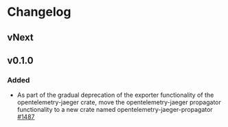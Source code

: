# Changelog

## vNext

## v0.1.0

### Added

- As part of the gradual deprecation of the exporter functionality of the opentelemetry-jaeger crate, move the opentelemetry-jaeger propagator functionality to a new crate named opentelemetry-jaeger-propagator [#1487](https://github.com/open-telemetry/opentelemetry-rust/pull/1487)

